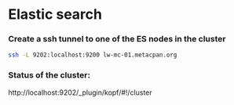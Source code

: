 # Elastic search

### Create a ssh tunnel to one of the ES nodes in the cluster
```sh
ssh -L 9202:localhost:9200 lw-mc-01.metacpan.org
```

### Status of the cluster:

http://localhost:9202/_plugin/kopf/#!/cluster


